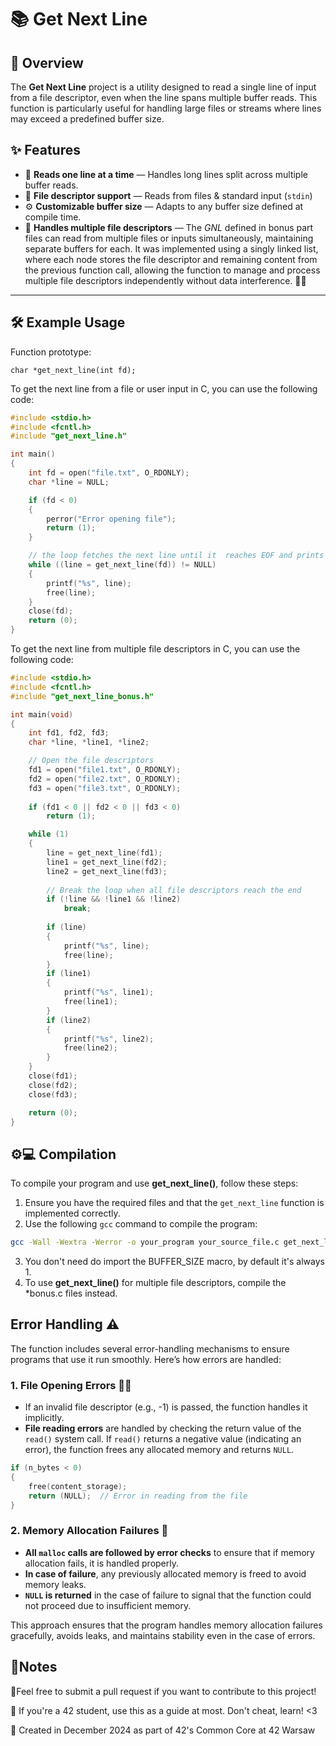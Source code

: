 # 📚 **Get Next Line**

## 🚀 **Overview**
The **Get Next Line** project is a utility designed to read a single line of input from a file descriptor, even when the line spans multiple buffer reads. This function is particularly useful for handling large files or streams where lines may exceed a predefined buffer size.

## ✨ **Features**
- 📜 **Reads one line at a time** — Handles long lines split across multiple buffer reads.
- 📂 **File descriptor support** — Reads from files & standard input (`stdin`)
- ⚙️ **Customizable buffer size** — Adapts to any buffer size defined at compile time.
- 🔀 **Handles multiple file descriptors** — The *GNL* defined in bonus part files can read from multiple files or inputs simultaneously, maintaining separate buffers for each. It was implemented using a singly linked list, where each node stores the file descriptor and remaining content from the previous function call, allowing the function to manage and process multiple file descriptors independently without data interference. 📂🔗

---

## 🛠️ **Example Usage**
Function prototype: 
```
char *get_next_line(int fd);
```
To get the next line from a file or user input in C, you can use the following code:

```c
#include <stdio.h>
#include <fcntl.h>
#include "get_next_line.h"

int main()
{
	int fd = open("file.txt", O_RDONLY);
	char *line = NULL;

	if (fd < 0)
    {
        perror("Error opening file");
		return (1);
    }

    // the loop fetches the next line until it  reaches EOF and prints it to stdin
	while ((line = get_next_line(fd)) != NULL)
	{
		printf("%s", line);
		free(line);
	}
	close(fd);
	return (0);
}
```
To get the next line from multiple file descriptors in C, you can use the following code:

```c
#include <stdio.h>
#include <fcntl.h>
#include "get_next_line_bonus.h"

int main(void)
{
    int fd1, fd2, fd3;
    char *line, *line1, *line2;

    // Open the file descriptors
    fd1 = open("file1.txt", O_RDONLY);
    fd2 = open("file2.txt", O_RDONLY);
    fd3 = open("file3.txt", O_RDONLY);
    
    if (fd1 < 0 || fd2 < 0 || fd3 < 0)
        return (1);

    while (1)
    {
        line = get_next_line(fd1);
        line1 = get_next_line(fd2);
        line2 = get_next_line(fd3);
        
        // Break the loop when all file descriptors reach the end
        if (!line && !line1 && !line2)
            break;
    
        if (line)
        {
            printf("%s", line);
            free(line);
        }
        if (line1)
        {
            printf("%s", line1);
            free(line1);
        }
        if (line2)
        {
            printf("%s", line2);
            free(line2);
        }
    }
    close(fd1);
    close(fd2);
    close(fd3);

    return (0);
}
```
## ⚙️💻 Compilation 

To compile your program and use **get_next_line()**, follow these steps:

1. Ensure you have the required files and that the `get_next_line` function is implemented correctly.
2. Use the following `gcc` command to compile the program:

```bash
gcc -Wall -Wextra -Werror -o your_program your_source_file.c get_next_line.c get_next_line_utils.c -D BUFFER_SIZE=42
```
3. You don't need do import the BUFFER_SIZE macro, by default it's always 1.
4. To use **get_next_line()** for multiple file descriptors, compile the *bonus.c files instead.

## Error Handling ⚠️

The function includes several error-handling mechanisms to ensure programs that use it run smoothly. Here’s how errors are handled:

### 1. **File Opening Errors 📂❌**

- If an invalid file descriptor (e.g., -1) is passed, the function handles it implicitly.
- **File reading errors** are handled by checking the return value of the `read()` system call. If `read()` returns a negative value (indicating an error), the function frees any allocated memory and returns `NULL`.

```c
if (n_bytes < 0)
{
    free(content_storage);
    return (NULL);  // Error in reading from the file
}
```
### 2. Memory Allocation Failures 🛑

- **All `malloc` calls are followed by error checks** to ensure that if memory allocation fails, it is handled properly.
- **In case of failure**, any previously allocated memory is freed to avoid memory leaks.
- **`NULL` is returned** in the case of failure to signal that the function could not proceed due to insufficient memory.

This approach ensures that the program handles memory allocation failures gracefully, avoids leaks, and maintains stability even in the case of errors.


## 💬Notes
👀Feel free to submit a pull request if you want to contribute to this project!

📢 If you're a 42 student, use this as a guide at most. Don't cheat, learn! <3

📅 Created in December 2024 as part of 42's Common Core at 42 Warsaw


